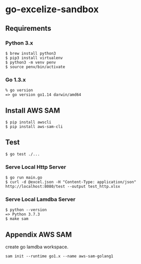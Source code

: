 # go-excelize-sandbox

## Requirements

### Python 3.x

```
$ brew install python3
$ pip3 install virtualenv
$ python3 -m venv penv
$ source penv/bin/activate 
```

### Go 1.3.x

```
% go version  
=> go version go1.14 darwin/amd64
```

## Install AWS SAM

```
$ pip install awscli
$ pip install aws-sam-cli
```

## Test

```
$ go test ./...
```

### Serve Local Http Server

```
$ go run main.go
$ curl -d @excel.json -H "Content-Type: application/json" http://localhost:8080/test --output test_http.xlsx
```

### Serve Local Lamdba Server

```
$ python --version         
=> Python 3.7.3
$ make sam
```

## Appendix AWS SAM
create go lamdba workspace.

```
sam init --runtime go1.x --name aws-sam-golang1
```
